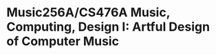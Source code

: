 # Music256A/CS476A Music, Computing, Design I: Artful Design of Computer Music


[![]()](https://youtu.be/gi9TMgxNl4g)
